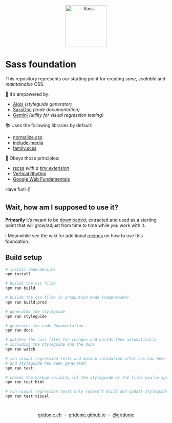 <p align="center"><img src="https://gridonic.github.io/assets/images/logos/sass.svg" alt="Sass" width="128"></p>

# Sass foundation

This repository represents our starting point for creating *sane*, *scalable* and *maintainable* CSS.

💪 It’s empowered by:

- [Aigis] *(styleguide generator)*
- [SassDoc] *(code documentation)*
- [Gemini] *(utility for visual regression testing)*

📚 Uses the following libraries by default:

- [normalize.css]
- [include-media]
- [family.scss]

🙏 Obeys those principles:

- [rscss] *with a [tiny extension]*
- [Vertical Rhythm]
- [Google Web Fundamentals]

Have fun! ✌️

## Wait, how am I supposed to use it?

**Primarily** it’s meant to be [downloaded], extracted and used as a starting point that will grow/adjust from time to time while you work with it.

ℹ️ Meanwhile see the wiki for additional [recipes] on how to use this foundation.

## Build setup

```bash
# install dependencies
npm install

# builds the css files
npm run build

# builds the css files in production mode (compressed)
npm run build:prod

# generates the styleguide
npm run styleguide

# generates the code documentation
npm run docs

# watches the sass files for changes and builds them automatically
# including the styleguide and the docs
npm run watch

# run visual regression tests and markup validation after css has been build
# and styleguide has been generated
npm run test

# checks the markup validity (of the styleguide or the files you’ve specified)
npm run test:html

# run visual regression tests only (doesn’t build and update styleguide beforehand)
npm run test:visual
```

#  
<p align="center">
  <a href="https://gridonic.ch">gridonic.ch</a> ・
  <a href="https://gridonic.github.io">gridonic.github.io</a> ・
  <a href="https://twitter.com/gridonic">@gridonic</a>
</p>

[normalize.css]: https://necolas.github.io/normalize.css/
[include-media]: http://include-media.com/
[Aigis]: ./aigis
[rscss]: http://rscss.io/
[tiny extension]: ./src/_exceptions.scss
[Vertical Rhythm]: https://zellwk.com/blog/why-vertical-rhythms/
[Google Web Fundamentals]: https://developers.google.com/web/fundamentals
[SassDoc]: http://sassdoc.com/
[Gemini]: ./gemini
[downloaded]: https://github.com/gridonic/sass/releases/latest
[recipes]: https://github.com/gridonic/sass/wiki/Recipes
[family.scss]: https://lukyvj.github.io/family.scss/
